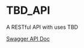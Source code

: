 # TBD_API

A RESTful API with uses TBD
 
[Swagger API Doc](https://app.swaggerhub.com/apis-docs/chenguofan1999/TBD/1.0.0)